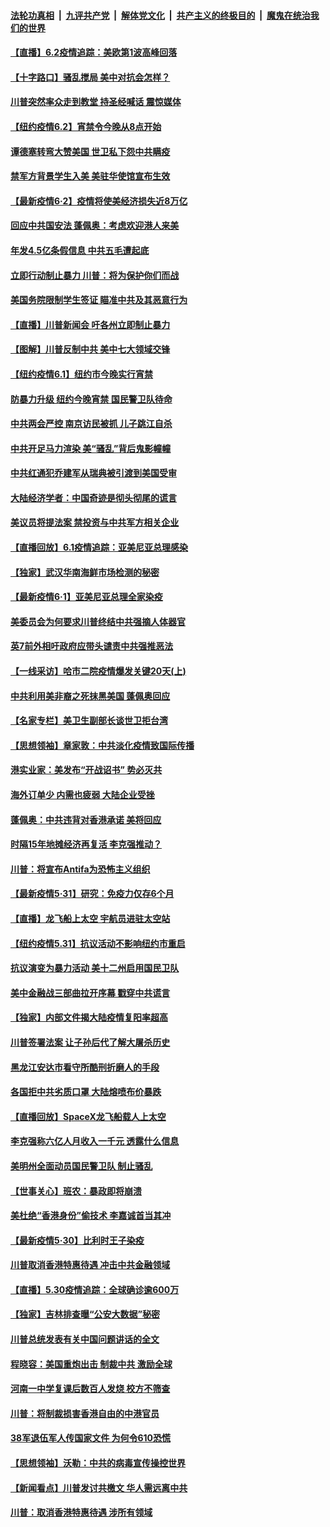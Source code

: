####  [法轮功真相](../../../../basic/blob/master/README.md?t=06030001) &nbsp;|&nbsp; [九评共产党](../../../../9ping.md/blob/master/README.md?t=06030001) &nbsp;|&nbsp; [解体党文化](../../../../jtdwh.md/blob/master/README.md?t=06030001)  &nbsp;|&nbsp; [共产主义的终极目的](../../../../gczydzjmd.md/blob/master/README.md?t=06030001) &nbsp;|&nbsp; [魔鬼在统治我们的世界](../../../../mgztzwmdsj.md/blob/master/README.md?t=06030001) 

#### [【直播】6.2疫情追踪：美欧第1波高峰回落](../pages/nf4514/n12155245.md?t=06030001) 

#### [【十字路口】骚乱搅局 美中对抗会怎样？](../pages/nf4514/n12153907.md?t=06030001) 

#### [川普突然率众走到教堂 持圣经喊话 震惊媒体](../pages/nf4514/n12155081.md?t=06030001) 

#### [【纽约疫情6.2】宵禁令今晚从8点开始](../pages/nf4514/n12155192.md?t=06030001) 

#### [谭德塞转弯大赞美国 世卫私下怨中共瞒疫](../pages/nf4514/n12154952.md?t=06030001) 

#### [禁军方背景学生入美 美驻华使馆宣布生效](../pages/nf4514/n12155101.md?t=06030001) 

#### [【最新疫情6·2】疫情将使美经济损失近8万亿](../pages/nf4514/n12153741.md?t=06030001) 

#### [回应中共国安法 蓬佩奥：考虑欢迎港人来美](../pages/nf4514/n12153386.md?t=06030001) 

#### [年发4.5亿条假信息 中共五毛遭起底](../pages/nf4514/n12153564.md?t=06030001) 

#### [立即行动制止暴力 川普：将为保护你们而战](../pages/nf4514/n12153639.md?t=06030001) 

#### [美国务院限制学生签证 瞄准中共及其恶意行为](../pages/nf4514/n12153458.md?t=06030001) 

#### [【直播】川普新闻会 吁各州立即制止暴力](../pages/nf4514/n12153602.md?t=06030001) 

#### [【图解】川普反制中共 美中七大领域交锋](../pages/nf4514/n12153081.md?t=06030001) 

#### [【纽约疫情6.1】纽约市今晚实行宵禁](../pages/nf4514/n12152426.md?t=06030001) 

#### [防暴力升级 纽约今晚宵禁 国民警卫队待命](../pages/nf4514/n12153456.md?t=06030001) 

#### [中共两会严控 南京访民被抓 儿子跳江自杀](../pages/nf4514/n12153285.md?t=06030001) 

#### [中共开足马力渲染 美“骚乱”背后鬼影幢幢](../pages/nf4514/n12153120.md?t=06030001) 

#### [中共红通犯乔建军从瑞典被引渡到美国受审](../pages/nf4514/n12153258.md?t=06030001) 

#### [大陆经济学者：中国奇迹是彻头彻尾的谎言](../pages/nf4514/n12152933.md?t=06030001) 

#### [美议员将提法案 禁投资与中共军方相关企业](../pages/nf4514/n12152737.md?t=06030001) 

#### [【直播回放】6.1疫情追踪：亚美尼亚总理感染](../pages/nf4514/n12152501.md?t=06030001) 

#### [【独家】武汉华南海鲜市场检测的秘密](../pages/nf4514/n12150755.md?t=06030001) 

#### [【最新疫情6‧1】亚美尼亚总理全家染疫](../pages/nf4514/n12144999.md?t=06030001) 

#### [美委员会为何要求川普终结中共强摘人体器官](../pages/nf4514/n12150703.md?t=06030001) 

#### [英7前外相吁政府应带头谴责中共强推恶法](../pages/nf4514/n12151460.md?t=06030001) 

#### [【一线采访】哈市二院疫情爆发关键20天(上)](../pages/nf4514/n12149506.md?t=06030001) 

#### [中共利用美非裔之死抹黑美国 蓬佩奥回应](../pages/nf4514/n12151330.md?t=06030001) 

#### [【名家专栏】美卫生副部长谈世卫拒台湾](../pages/nf4514/n12142167.md?t=06030001) 

#### [【思想领袖】章家敦：中共淡化疫情致国际传播](../pages/nf4514/n12054204.md?t=06030001) 

#### [港实业家：美发布“开战诏书” 势必灭共](../pages/nf4514/n12150873.md?t=06030001) 

#### [海外订单少 内需也疲弱 大陆企业受挫](../pages/nf4514/n12150882.md?t=06030001) 

#### [蓬佩奥：中共违背对香港承诺 美将回应](../pages/nf4514/n12150794.md?t=06030001) 

#### [时隔15年地摊经济再复活 李克强推动？](../pages/nf4514/n12150806.md?t=06030001) 

#### [川普：将宣布Antifa为恐怖主义组织](../pages/nf4514/n12150748.md?t=06030001) 

#### [【最新疫情5·31】研究：免疫力仅存6个月](../pages/nf4514/n12144985.md?t=06030001) 

#### [【直播】龙飞船上太空 宇航员进驻太空站](../pages/nf4514/n12150253.md?t=06030001) 

#### [【纽约疫情5.31】抗议活动不影响纽约市重启](../pages/nf4514/n12150088.md?t=06030001) 

#### [抗议演变为暴力活动 美十二州启用国民卫队](../pages/nf4514/n12150331.md?t=06030001) 

#### [美中金融战三部曲拉开序幕 戳穿中共谎言](../pages/nf4514/n12149693.md?t=06030001) 

#### [【独家】内部文件揭大陆疫情复阳率超高](../pages/nf4514/n12145995.md?t=06030001) 

#### [川普签署法案 让子孙后代了解大屠杀历史](../pages/nf4514/n12149293.md?t=06030001) 

#### [黑龙江安达市看守所酷刑折磨人的手段](../pages/nf4514/n12146171.md?t=06030001) 

#### [各国拒中共劣质口罩 大陆熔喷布价暴跌](../pages/nf4514/n12149153.md?t=06030001) 

#### [【直播回放】SpaceX龙飞船载人上太空](../pages/nf4514/n12148637.md?t=06030001) 

#### [李克强称六亿人月收入一千元 透露什么信息](../pages/nf4514/n12148889.md?t=06030001) 

#### [美明州全面动员国民警卫队 制止骚乱](../pages/nf4514/n12148939.md?t=06030001) 

#### [【世事关心】班农：暴政即将崩溃](../pages/nf4514/n12147612.md?t=06030001) 

#### [美杜绝“香港身份”偷技术 李嘉诚首当其冲](../pages/nf4514/n12148885.md?t=06030001) 

#### [【最新疫情5‧30】比利时王子染疫](../pages/nf4514/n12147607.md?t=06030001) 

#### [川普取消香港特惠待遇 冲击中共金融领域](../pages/nf4514/n12148652.md?t=06030001) 

#### [【直播】5.30疫情追踪：全球确诊逾600万](../pages/nf4514/n12148466.md?t=06030001) 

#### [【独家】吉林排查曝“公安大数据”秘密](../pages/nf4514/n12144953.md?t=06030001) 

#### [川普总统发表有关中国问题讲话的全文](../pages/nf4514/n12148103.md?t=06030001) 

#### [程晓容：美国重炮出击 制裁中共 激励全球](../pages/nf4514/n12147648.md?t=06030001) 

#### [河南一中学复课后数百人发烧 校方不筛查](../pages/nf4514/n12147452.md?t=06030001) 

#### [川普：将制裁损害香港自由的中港官员](../pages/nf4514/n12147255.md?t=06030001) 

#### [38军退伍军人传国家文件 为何令610恐慌](../pages/nf4514/n12147250.md?t=06030001) 

#### [【思想领袖】沃勒：中共的病毒宣传操控世界](../pages/nf4514/n12070926.md?t=06030001) 

#### [【新闻看点】川普发讨共檄文 华人需远离中共](../pages/nf4514/n12147224.md?t=06030001) 

#### [川普：取消香港特惠待遇 涉所有领域](../pages/nf4514/n12147143.md?t=06030001) 

